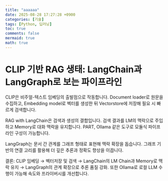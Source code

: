 ```yaml
---
title: "aaaaaa"
date: 2025-08-28 17:27:28 +0900
categories: [기술]
tags: [Python, 딥러닝]
toc: true
comments: false
mermaid: true
math: true
---
```


# CLIP 기반 RAG 생태: LangChain과 LangGraph로 보는 파이프라인

CLIP은 비주얼-텍스트 임베딩의 출발점으로 작동합니다. Document loader로 원문을 수집하고, Embedding model로 벡터를 생성한 뒤 Vectorstore에 저장해 필요 시 빠르게 검색합니다.

RAG with LangChain은 검색과 생성의 결합입니다. 검색 결과를 LM의 맥락으로 주입하고 Memory로 대화 맥락을 유지합니다. PART, Ollama 같은 도구로 모듈식 파이프라인 구성이 가능합니다.

LangGraph는 문서 간 관계를 그래프 형태로 표현해 맥락 확장을 돕습니다. 그래프 기반의 연결 고리를 활용해 더 깊은 추론과 정확도 향상을 이끕니다.

결론: CLIP 임베딩 → 벡터저장 및 검색 → LangChain의 LM Chain과 Memory로 맥락 유지 → LangGraph의 관계 확장으로 추론 품질 강화. 또한 Ollama로 로컬 LLM 수행이 가능해 속도와 프라이버시를 개선합니다.